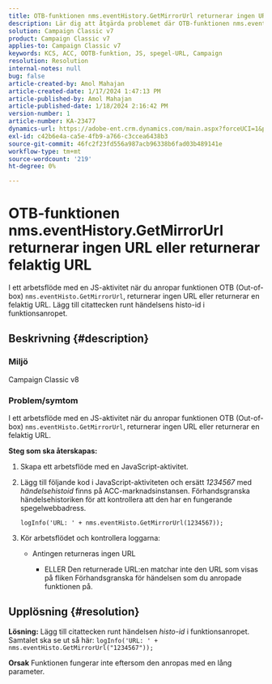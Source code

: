 ```yaml
---
title: OTB-funktionen nms.eventHistory.GetMirrorUrl returnerar ingen URL eller returnerar felaktig URL
description: Lär dig att åtgärda problemet där OTB-funktionen nms.eventHistory.GetMirrorUrl inte returnerar någon URL i Adobe Campaign Classic.
solution: Campaign Classic v7
product: Campaign Classic v7
applies-to: Campaign Classic v7
keywords: KCS, ACC, OOTB-funktion, JS, spegel-URL, Campaign
resolution: Resolution
internal-notes: null
bug: false
article-created-by: Amol Mahajan
article-created-date: 1/17/2024 1:47:13 PM
article-published-by: Amol Mahajan
article-published-date: 1/18/2024 2:16:42 PM
version-number: 1
article-number: KA-23477
dynamics-url: https://adobe-ent.crm.dynamics.com/main.aspx?forceUCI=1&pagetype=entityrecord&etn=knowledgearticle&id=abb008e9-3eb5-ee11-a569-6045bd006295
exl-id: c42b6e4a-ca5e-4fb9-a766-c3ccea6438b3
source-git-commit: 46fc2f23fd556a987acb96338b6fad03b489141e
workflow-type: tm+mt
source-wordcount: '219'
ht-degree: 0%

---
```


# OTB-funktionen nms.eventHistory.GetMirrorUrl returnerar ingen URL eller returnerar felaktig URL


I ett arbetsflöde med en JS-aktivitet när du anropar funktionen OTB (Out-of-box) `nms.eventHisto.GetMirrorUrl`, returnerar ingen URL eller returnerar en felaktig URL. Lägg till citattecken runt händelsens histo-id i funktionsanropet.

## Beskrivning {#description}


### <b>Miljö</b>

Campaign Classic v8



### <b>Problem/symtom</b>

I ett arbetsflöde med en JS-aktivitet när du anropar funktionen OTB (Out-of-box) `nms.eventHisto.GetMirrorUrl`, returnerar ingen URL eller returnerar en felaktig URL.

<b>Steg som ska återskapas:</b>

1. Skapa ett arbetsflöde med en JavaScript-aktivitet.


2. Lägg till följande kod i JavaScript-aktiviteten och ersätt *1234567* med *händelsehistoid* finns på ACC-marknadsinstansen. Förhandsgranska händelsehistoriken för att kontrollera att den har en fungerande spegelwebbadress.



   `logInfo('URL: ' + nms.eventHisto.GetMirrorUrl(1234567));`


3. Kör arbetsflödet och kontrollera loggarna:

   - Antingen returneras ingen URL




      - ELLER Den returnerade URL:en matchar inte den URL som visas på fliken Förhandsgranska för händelsen som du anropade funktionen på.



## Upplösning {#resolution}

<b>Lösning:</b>
Lägg till citattecken runt händelsen *histo-id* i funktionsanropet.
<br>Samtalet ska se ut så här:
`logInfo('URL: ' + nms.eventHisto.GetMirrorUrl("1234567"));`

<b>Orsak</b>
Funktionen fungerar inte eftersom den anropas med en lång parameter.

